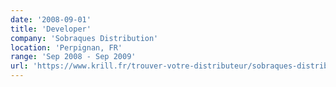 ```yaml
---
date: '2008-09-01'
title: 'Developer'
company: 'Sobraques Distribution'
location: 'Perpignan, FR'
range: 'Sep 2008 - Sep 2009'
url: 'https://www.krill.fr/trouver-votre-distributeur/sobraques-distribution/'
---
```

